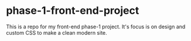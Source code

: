 # phase-1-front-end-project
This is a repo for my front-end phase-1 project. It's focus is on design and custom CSS to make a clean modern site. 
